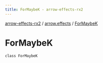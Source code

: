 ```yaml
---
title: ForMaybeK - arrow-effects-rx2
---
```


[arrow-effects-rx2](../index.html) / [arrow.effects](index.html) / [ForMaybeK](./-for-maybe-k.html)

# ForMaybeK

`class ForMaybeK`